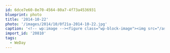 ```yaml
---
id: 6dce7e60-8e70-4564-80a7-4f73a4536931
blueprint: photo
title: '2014-10-22'
photo: '/images/2014/10/0f21a-2014-10-22.jpg'
caption: '<!-- wp:image --><figure class="wp-block-image"><img src="/assets/images/2014/10/0f21a-2014-10-22.jpg" /></figure><!-- /wp:image --><!-- wp:paragraph --><p>Doing the #WeDay thing!</p><!-- /wp:paragraph -->'
import_id: '20810'
tags:
  - WeDay
---
```

